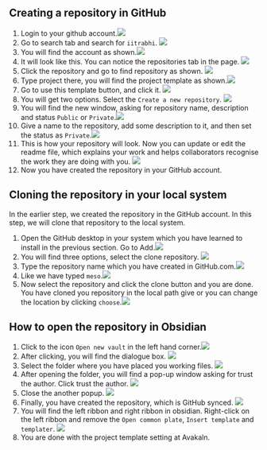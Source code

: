 ## Creating a repository in GitHub
1. Login to your github account.![](attachments/Screenshot%202024-03-16%20at%205.16.43%20AM.png)
2. Go to search tab and search for `iitrabhi`. ![](attachments/Screenshot%202024-03-16%20at%205.17.15%20AM.png)
3. You will find the account as shown.![](attachments/Screenshot%202024-03-16%20at%205.17.40%20AM%202.png)
4. It will look like this. You can notice the repositories tab in the page. ![](attachments/Screenshot%202024-03-16%20at%205.18.42%20AM.png)
5. Click the repository and go to find repository as shown. ![](attachments/Screenshot%202024-03-16%20at%205.19.03%20AM.png)
6. Type project there, you will find the project template as shown.![](attachments/Screenshot%202024-03-16%20at%205.19.31%20AM.png)
7. Go to use this template button, and click it. ![](attachments/Screenshot%202024-03-16%20at%205.19.47%20AM.png)
8. You will get two options. Select the `Create a new repository`. ![](attachments/Screenshot%202024-03-16%20at%205.43.06%20AM.png)
9. You will find the new window, asking for repository name, description and status `Public` or `Private`.![](attachments/Screenshot%202024-03-16%20at%205.20.02%20AM.png)
10. Give a name to the repository, add some description to it, and then set the status as `Private`.![](attachments/Screenshot%202024-03-16%20at%205.21.35%20AM.png)
11. This is how your repository will look. Now you can update or edit the readme file, which explains your work and helps collaborators recognise the work they are doing with you. ![](attachments/Screenshot%202024-03-16%20at%205.22.12%20AM.png)
12. Now you have created the repository in your GitHub account. 
## Cloning the repository in your local system
In the earlier step, we created the repository in the GitHub account. In this step, we will clone that repository to the local system.
1. Open the GitHub desktop in your system which you have learned to install in the previous section. Go to Add.![](attachments/Screenshot%202024-03-16%20at%205.24.00%20AM.png)
2. You will find three options, select the clone repository. ![](attachments/Screenshot%202024-03-16%20at%205.24.16%20AM.png)
3. Type the repository name which you have created in GitHub.com.![](attachments/Screenshot%202024-03-16%20at%205.24.28%20AM.png)
4. Like we have typed `meso`.![](attachments/Screenshot%202024-03-16%20at%205.24.44%20AM.png)
5. Now select the repository and click the clone button and you are done. You have cloned you repository in the local path give or you can change the location by clicking `choose`.![](attachments/Screenshot%202024-03-16%20at%205.24.44%20AM%201.png)
## How to open the repository in Obsidian
1. Click to the icon `Open new vault` in the left hand corner.![](attachments/Screenshot%202024-03-16%20at%205.25.36%20AM%201.png)
2. After clicking, you will find the dialogue box. ![](attachments/Screenshot%202024-03-16%20at%205.25.47%20AM.png)
3. Select the folder where you have placed you working files. ![](attachments/Screenshot%202024-03-16%20at%205.25.58%20AM%201.png)
4. After opening the folder, you will find a pop-up window asking for trust the author. Click trust the author. ![](attachments/Screenshot%202024-03-16%20at%205.26.06%20AM.png)
5. Close the another popup. ![](attachments/Screenshot%202024-03-16%20at%205.26.11%20AM.png)
6. Finally, you have created the repository, which is GitHub synced. ![](attachments/Screenshot%202024-03-16%20at%205.26.29%20AM.png)
7. You will find the left ribbon and right ribbon in obsidian. Right-click on the left ribbon and remove the `Open common plate`, `Insert template` and `templater`.  ![](attachments/Screenshot%202024-03-16%20at%205.26.57%20AM.png)
8. You are done with the project template setting at Avakaln. 
